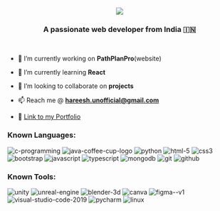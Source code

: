 <h1 align="center">
    <img src="https://readme-typing-svg.herokuapp.com/?font=Righteous&size=35&center=true&vCenter=true&width=500&height=70&duration=4000&lines=Hi+There!+👋;+I'm+Hareeshravi+!;" />
</h1>

<h3 align="center">A passionate web developer from India 🇮🇳 </h3>

<br/>

- 🔭 I’m currently working on **PathPlanPro**(website)

- 🌱 I’m currently learning **React**

- 👯 I’m looking to collaborate on **projects**

- 📫 Reach me @ **hareesh.unofficial@gmail.com**

- 📝 <a target="-blank" href="https://hareesh-s-portfolio.vercel.app">Link to my Portfolio</a>
  <br/>

### Known Languages:

![c-programming](https://img.icons8.com/fluency/48/c-programming.png)
![java-coffee-cup-logo](https://img.icons8.com/color/48/java-coffee-cup-logo--v1.png)
![python](https://img.icons8.com/color/48/python--v1.png)
![html-5](https://img.icons8.com/color/48/html-5--v1.png)
![css3](https://img.icons8.com/color/48/css3.png)
![bootstrap](https://img.icons8.com/fluency/48/bootstrap.png)
![javascript](https://img.icons8.com/color/48/javascript--v1.png)
![typescript](https://img.icons8.com/color/48/typescript.png)
![mongodb](https://img.icons8.com/color/48/mongodb.png)
![git](https://img.icons8.com/color/48/git.png)
![github](https://img.icons8.com/fluency/48/github.png)

### Known Tools:

![unity](https://img.icons8.com/ios-filled/50/FFFFFF/unity.png)
![unreal-engine](https://img.icons8.com/ios-filled/50/FFFFFF/unreal-engine.png)
![blender-3d](https://img.icons8.com/color/48/blender-3d.png)
![canva](https://img.icons8.com/ios-filled/50/FFFFFF/canva.png)
![figma--v1](https://img.icons8.com/color/48/figma--v1.png)
![visual-studio-code-2019](https://img.icons8.com/color/48/visual-studio-code-2019.png)
![pycharm](https://img.icons8.com/color/48/pycharm--v1.png)
![linux](https://img.icons8.com/external-those-icons-flat-those-icons/48/external-Linux-logos-and-brands-those-icons-flat-those-icons.png)
